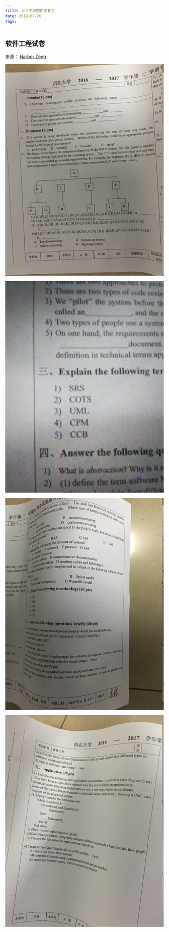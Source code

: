```yaml
---
title: 大二下学期期末复习
date: 2019-07-20
tags:
---
```


## 软件工程试卷

来源： [Harbor Zeng](https://tellyouwhat.cn/p/northwest-university-software-engineering-review-materials/)

![img](./bd61005egy1g0cx8lnllsj20rt112adk.jpg)

![img](./bd61005egy1g0cx8izobuj22eo37kb29.jpg)

![img](./bd61005egy1g0cx8p7mccj20rt112adg.jpg)

![img](./bd61005egy1g0cx8t4qtvj20rt11241p.jpg)